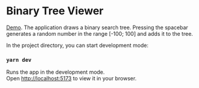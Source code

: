 # Binary Tree Viewer
[Demo](https://binary-tree-viewer.surge.sh).
The application draws a binary search tree. Pressing the spacebar generates a random number in the range [-100; 100] and adds it to the tree.

In the project directory, you can start development mode:

### `yarn dev`

Runs the app in the development mode.\
Open [http://localhost:5173](http://localhost:5173) to view it in your browser.
